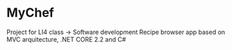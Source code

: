 # MyChef
Project for LI4 class -> Software development 
Recipe browser app based on MVC arquitecture, .NET CORE 2.2 and C# 
